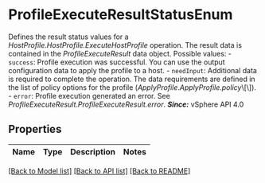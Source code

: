 # ProfileExecuteResultStatusEnum

Defines the result status values for a *HostProfile*.*HostProfile.ExecuteHostProfile* operation.  The result data is contained in the *ProfileExecuteResult* data object.  Possible values: - `success`: Profile execution was successful.      You can use the output configuration data   to apply the profile to a host. - `needInput`: Additional data is required to complete the operation.      The data requirements are defined in the list of policy options for the profile   (*ApplyProfile*.*ApplyProfile.policy*\\[\\]). - `error`: Profile execution generated an error.      See *ProfileExecuteResult*.*ProfileExecuteResult.error*.  ***Since:*** vSphere API 4.0 

## Properties
Name | Type | Description | Notes
------------ | ------------- | ------------- | -------------

[[Back to Model list]](../README.md#documentation-for-models) [[Back to API list]](../README.md#documentation-for-api-endpoints) [[Back to README]](../README.md)


